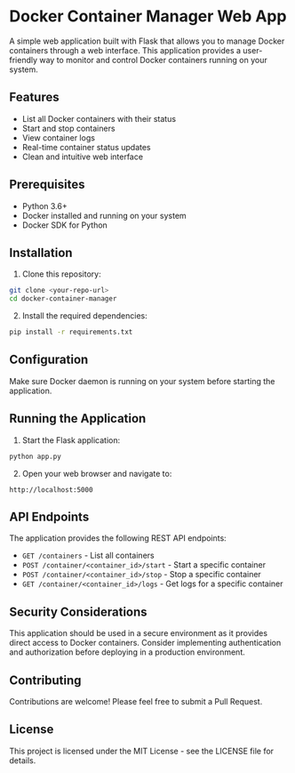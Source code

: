 # Docker Container Manager Web App

A simple web application built with Flask that allows you to manage Docker containers through a web interface. This application provides a user-friendly way to monitor and control Docker containers running on your system.

## Features

- List all Docker containers with their status
- Start and stop containers
- View container logs
- Real-time container status updates
- Clean and intuitive web interface

## Prerequisites

- Python 3.6+
- Docker installed and running on your system
- Docker SDK for Python

## Installation

1. Clone this repository:
```bash
git clone <your-repo-url>
cd docker-container-manager
```

2. Install the required dependencies:
```bash
pip install -r requirements.txt
```

## Configuration

Make sure Docker daemon is running on your system before starting the application.

## Running the Application

1. Start the Flask application:
```bash
python app.py
```

2. Open your web browser and navigate to:
```
http://localhost:5000
```

## API Endpoints

The application provides the following REST API endpoints:

- `GET /containers` - List all containers
- `POST /container/<container_id>/start` - Start a specific container
- `POST /container/<container_id>/stop` - Stop a specific container
- `GET /container/<container_id>/logs` - Get logs for a specific container

## Security Considerations

This application should be used in a secure environment as it provides direct access to Docker containers. Consider implementing authentication and authorization before deploying in a production environment.

## Contributing

Contributions are welcome! Please feel free to submit a Pull Request.

## License

This project is licensed under the MIT License - see the LICENSE file for details. 